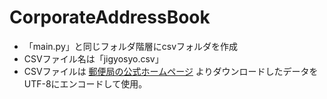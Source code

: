 # CorporateAddressBook
 
- 「main.py」と同じフォルダ階層にcsvフォルダを作成
- CSVファイル名は「jigyosyo.csv」
- CSVファイルは [郵便局の公式ホームページ](https://www.post.japanpost.jp/zipcode/dl/jigyosyo/index-zip.html) よりダウンロードしたデータをUTF-8にエンコードして使用。
